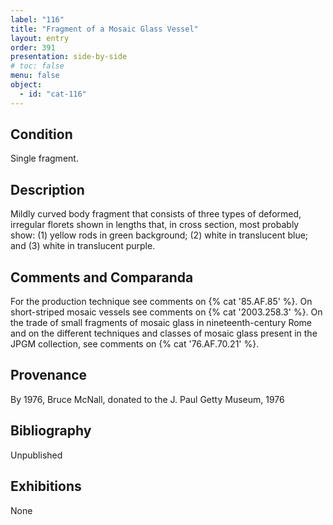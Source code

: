 ```yaml
---
label: "116"
title: "Fragment of a Mosaic Glass Vessel"
layout: entry
order: 391
presentation: side-by-side
# toc: false
menu: false
object:
  - id: "cat-116"
---
```


## Condition

Single fragment.

## Description

Mildly curved body fragment that consists of three types of deformed, irregular florets shown in lengths that, in cross section, most probably show: (1) yellow rods in green background; (2) white in translucent blue; and (3) white in translucent purple.

## Comments and Comparanda

For the production technique see comments on {% cat '85.AF.85' %}. On short-striped mosaic vessels see comments on {% cat '2003.258.3' %}. On the trade of small fragments of mosaic glass in nineteenth-century Rome and on the different techniques and classes of mosaic glass present in the JPGM collection, see comments on {% cat '76.AF.70.21' %}.

## Provenance

By 1976, Bruce McNall, donated to the J. Paul Getty Museum, 1976

## Bibliography

Unpublished

## Exhibitions

None
